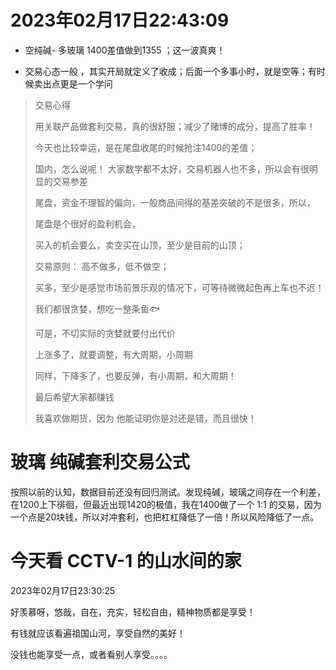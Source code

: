 # 2023年02月17日22:43:09

- 空纯碱- 多玻璃 1400差值做到1355 ；这一波真爽！ 

- 交易心态一般 ，其实开局就定义了收成；后面一个多事小时，就是空等；有时候卖出点更是一个学问

> 交易心得
> 
> 用关联产品做套利交易，真的很舒服；减少了赌博的成分，提高了胜率！
> 
> 今天也比较幸运，是在尾盘收尾的时候抢注1400的差值；
> 
> 国内，怎么说呢！ 大家数学都不太好，交易机器人也不多，所以会有很明显的交易参差
> 
> 尾盘，资金不理智的偏向，一般商品间得的基差突破的不是很多，所以，
> 
> 尾盘是个很好的盈利机会，
> 
> 买入的机会要么，卖空买在山顶，至少是目前的山顶；
> 
> 交易原则： 高不做多，低不做空；
> 
> 买多，至少是感觉市场前景乐观的情况下，可等待微微起色再上车也不迟！
> 
> 我们都很贪婪，想吃一整条鱼🐟
> 
> 可是，不切实际的贪婪就要付出代价
> 
> 上涨多了，就要调整，有大周期，小周期
> 
> 同样，下降多了，也要反弹，有小周期，和大周期！
> 
> 最后希望大家都赚钱
> 
> 我喜欢做期货，因为 他能证明你是对还是错，而且很快！

# 玻璃 纯碱套利交易公式

按照以前的认知，数据目前还没有回归测试。发现纯碱，玻璃之间存在一个利差，在1200上下徘徊，但最近出现1420的极值，我在1400做了一个 1:1 的交易，因为一个点是20块钱，所以对冲套利，也把杠杠降低了一倍！所以风险降低了一点。



# 今天看 CCTV-1 的山水间的家

2023年02月17日23:30:25

好羡慕呀，悠哉，自在，充实，轻松自由，精神物质都是享受！

有钱就应该看遍祖国山河，享受自然的美好！

没钱也能享受一点，或者看别人享受。。。。


